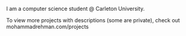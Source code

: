 I am a computer science student @ Carleton University.

To view more projects with descriptions (some are private),
check out mohammadrehman.com/projects
